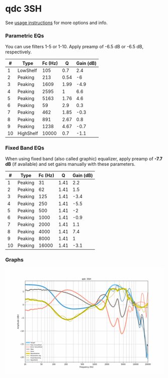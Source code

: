 # qdc 3SH
See [usage instructions](https://github.com/jaakkopasanen/AutoEq#usage) for more options and info.

### Parametric EQs
You can use filters 1-5 or 1-10. Apply preamp of -6.5 dB or -6.5 dB, respectively.

|   # | Type      |   Fc (Hz) |    Q |   Gain (dB) |
|-----|-----------|-----------|------|-------------|
|   1 | LowShelf  |       105 | 0.7  |         2.4 |
|   2 | Peaking   |       213 | 0.54 |        -6   |
|   3 | Peaking   |      1609 | 1.99 |        -4.9 |
|   4 | Peaking   |      2595 | 1    |         6.6 |
|   5 | Peaking   |      5163 | 1.76 |         4.6 |
|   6 | Peaking   |        59 | 2.9  |         0.3 |
|   7 | Peaking   |       462 | 1.85 |        -0.3 |
|   8 | Peaking   |       891 | 2.67 |         0.8 |
|   9 | Peaking   |      1238 | 4.67 |        -0.7 |
|  10 | HighShelf |     10000 | 0.7  |        -1.1 |

### Fixed Band EQs
When using fixed band (also called graphic) equalizer, apply preamp of **-7.7 dB** (if available) and set gains manually with these parameters.

|   # | Type    |   Fc (Hz) |    Q |   Gain (dB) |
|-----|---------|-----------|------|-------------|
|   1 | Peaking |        31 | 1.41 |         2.2 |
|   2 | Peaking |        62 | 1.41 |         1.5 |
|   3 | Peaking |       125 | 1.41 |        -3.4 |
|   4 | Peaking |       250 | 1.41 |        -5.5 |
|   5 | Peaking |       500 | 1.41 |        -2   |
|   6 | Peaking |      1000 | 1.41 |        -0.9 |
|   7 | Peaking |      2000 | 1.41 |         1.1 |
|   8 | Peaking |      4000 | 1.41 |         7.4 |
|   9 | Peaking |      8000 | 1.41 |         1   |
|  10 | Peaking |     16000 | 1.41 |        -3.1 |

### Graphs
![](./qdc%203SH.png)
